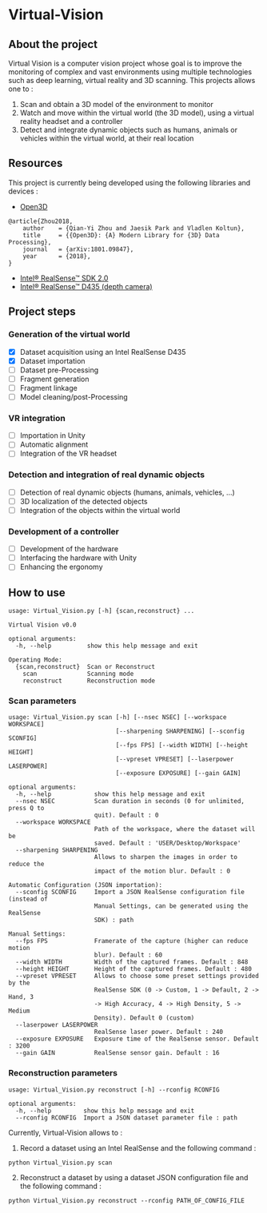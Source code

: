 # Virtual-Vision

## About the project

Virtual Vision is a computer vision project whose goal is to improve the monitoring of complex and vast environments using multiple technologies such as deep learning, virtual reality and 3D scanning. This projects allows one to :

1. Scan and obtain a 3D model of the environment to monitor
2. Watch and move within the virtual world (the 3D model), using a virtual reality headset and a controller
3. Detect and integrate dynamic objects such as humans, animals or vehicles within the virtual world, at their real location

## Resources

This project is currently being developed using the following libraries and devices :

+ [Open3D](https://github.com/IntelVCL/Open3D)
```
@article{Zhou2018,
	author    = {Qian-Yi Zhou and Jaesik Park and Vladlen Koltun},
	title     = {{Open3D}: {A} Modern Library for {3D} Data Processing},
	journal   = {arXiv:1801.09847},
	year      = {2018},
}
```
+ [Intel® RealSense™ SDK 2.0](https://github.com/IntelRealSense/librealsense)
+ [Intel® RealSense™ D435 (depth camera)](https://realsense.intel.com/)

## Project steps

### Generation of the virtual world

- [x] Dataset acquisition using an Intel RealSense D435
- [x] Dataset importation
- [ ] Dataset pre-Processing
- [ ] Fragment generation
- [ ] Fragment linkage
- [ ] Model cleaning/post-Processing

### VR integration

- [ ] Importation in Unity
- [ ] Automatic alignment
- [ ] Integration of the VR headset

### Detection and integration of real dynamic objects

- [ ] Detection of real dynamic objects (humans, animals, vehicles, ...)
- [ ] 3D localization of the detected objects
- [ ] Integration of the objects within the virtual world

### Development of a controller

- [ ] Development of the hardware
- [ ] Interfacing the hardware with Unity
- [ ] Enhancing the ergonomy

## How to use

```
usage: Virtual_Vision.py [-h] {scan,reconstruct} ...

Virtual Vision v0.0

optional arguments:
  -h, --help          show this help message and exit

Operating Mode:
  {scan,reconstruct}  Scan or Reconstruct
    scan              Scanning mode
    reconstruct       Reconstruction mode
```

### Scan parameters

```
usage: Virtual_Vision.py scan [-h] [--nsec NSEC] [--workspace WORKSPACE]
                              [--sharpening SHARPENING] [--sconfig SCONFIG]
                              [--fps FPS] [--width WIDTH] [--height HEIGHT]
                              [--vpreset VPRESET] [--laserpower LASERPOWER]
                              [--exposure EXPOSURE] [--gain GAIN]

optional arguments:
  -h, --help            show this help message and exit
  --nsec NSEC           Scan duration in seconds (0 for unlimited, press Q to
                        quit). Default : 0
  --workspace WORKSPACE
                        Path of the workspace, where the dataset will be
                        saved. Default : 'USER/Desktop/Workspace'
  --sharpening SHARPENING
                        Allows to sharpen the images in order to reduce the
                        impact of the motion blur. Default : 0

Automatic Configuration (JSON importation):
  --sconfig SCONFIG     Import a JSON RealSense configuration file (instead of
                        Manual Settings, can be generated using the RealSense
                        SDK) : path

Manual Settings:
  --fps FPS             Framerate of the capture (higher can reduce motion
                        blur). Default : 60
  --width WIDTH         Width of the captured frames. Default : 848
  --height HEIGHT       Height of the captured frames. Default : 480
  --vpreset VPRESET     Allows to choose some preset settings provided by the
                        RealSense SDK (0 -> Custom, 1 -> Default, 2 -> Hand, 3
                        -> High Accuracy, 4 -> High Density, 5 -> Medium
                        Density). Default 0 (custom)
  --laserpower LASERPOWER
                        RealSense laser power. Default : 240
  --exposure EXPOSURE   Exposure time of the RealSense sensor. Default : 3200
  --gain GAIN           RealSense sensor gain. Default : 16
```

### Reconstruction parameters

```
usage: Virtual_Vision.py reconstruct [-h] --rconfig RCONFIG

optional arguments:
  -h, --help         show this help message and exit
  --rconfig RCONFIG  Import a JSON dataset parameter file : path
```

Currently, Virtual-Vision allows to :

1. Record a dataset using an Intel RealSense and the following command :
```
python Virtual_Vision.py scan
```
2. Reconstruct a dataset by using a dataset JSON configuration file and the following command :
```
python Virtual_Vision.py reconstruct --rconfig PATH_OF_CONFIG_FILE
```
